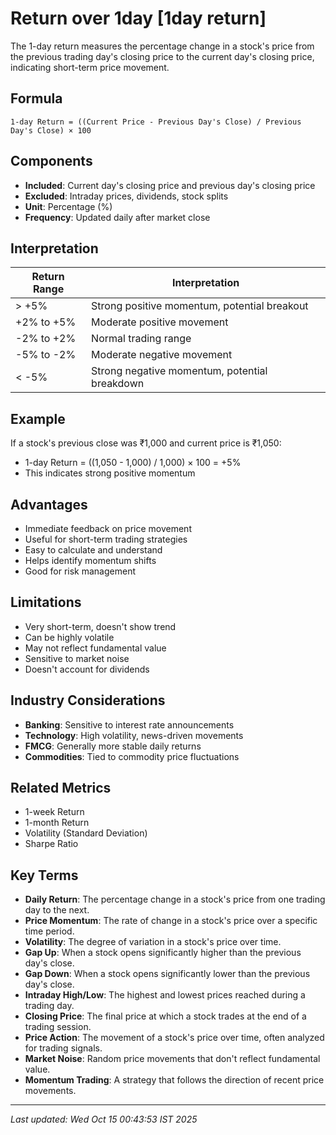 # Return over 1day [1day return]

The 1-day return measures the percentage change in a stock's price from the previous trading day's closing price to the current day's closing price, indicating short-term price movement.

## Formula
```text
1-day Return = ((Current Price - Previous Day's Close) / Previous Day's Close) × 100
```

## Components
- **Included**: Current day's closing price and previous day's closing price
- **Excluded**: Intraday prices, dividends, stock splits
- **Unit**: Percentage (%)
- **Frequency**: Updated daily after market close

## Interpretation
| Return Range | Interpretation |
|--------------|----------------|
| > +5% | Strong positive momentum, potential breakout |
| +2% to +5% | Moderate positive movement |
| -2% to +2% | Normal trading range |
| -5% to -2% | Moderate negative movement |
| < -5% | Strong negative momentum, potential breakdown |

## Example
If a stock's previous close was ₹1,000 and current price is ₹1,050:
- 1-day Return = ((1,050 - 1,000) / 1,000) × 100 = +5%
- This indicates strong positive momentum

## Advantages
- Immediate feedback on price movement
- Useful for short-term trading strategies
- Easy to calculate and understand
- Helps identify momentum shifts
- Good for risk management

## Limitations
- Very short-term, doesn't show trend
- Can be highly volatile
- May not reflect fundamental value
- Sensitive to market noise
- Doesn't account for dividends

## Industry Considerations
- **Banking**: Sensitive to interest rate announcements
- **Technology**: High volatility, news-driven movements
- **FMCG**: Generally more stable daily returns
- **Commodities**: Tied to commodity price fluctuations

## Related Metrics
- 1-week Return
- 1-month Return
- Volatility (Standard Deviation)
- Sharpe Ratio

## Key Terms
- **Daily Return**: The percentage change in a stock's price from one trading day to the next.
- **Price Momentum**: The rate of change in a stock's price over a specific time period.
- **Volatility**: The degree of variation in a stock's price over time.
- **Gap Up**: When a stock opens significantly higher than the previous day's close.
- **Gap Down**: When a stock opens significantly lower than the previous day's close.
- **Intraday High/Low**: The highest and lowest prices reached during a trading day.
- **Closing Price**: The final price at which a stock trades at the end of a trading session.
- **Price Action**: The movement of a stock's price over time, often analyzed for trading signals.
- **Market Noise**: Random price movements that don't reflect fundamental value.
- **Momentum Trading**: A strategy that follows the direction of recent price movements.

---
*Last updated: Wed Oct 15 00:43:53 IST 2025*
